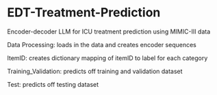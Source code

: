 # EDT-Treatment-Prediction
Encoder-decoder LLM for ICU treatment prediction using MIMIC-III data

Data Processing: loads in the data and creates encoder sequences

ItemID: creates dictionary mapping of itemID to label for each category

Training_Validation: predicts off training and validation dataset

Test: predicts off testing dataset
